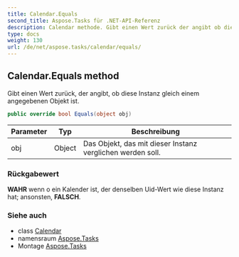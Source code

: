 ```yaml
---
title: Calendar.Equals
second_title: Aspose.Tasks für .NET-API-Referenz
description: Calendar methode. Gibt einen Wert zurück der angibt ob diese Instanz gleich einem angegebenen Objekt ist.
type: docs
weight: 130
url: /de/net/aspose.tasks/calendar/equals/
---
```

## Calendar.Equals method

Gibt einen Wert zurück, der angibt, ob diese Instanz gleich einem angegebenen Objekt ist.

```csharp
public override bool Equals(object obj)
```

| Parameter | Typ | Beschreibung |
| --- | --- | --- |
| obj | Object | Das Objekt, das mit dieser Instanz verglichen werden soll. |

### Rückgabewert

**WAHR** wenn o ein Kalender ist, der denselben Uid-Wert wie diese Instanz hat; ansonsten, **FALSCH**.

### Siehe auch

* class [Calendar](../)
* namensraum [Aspose.Tasks](../../calendar/)
* Montage [Aspose.Tasks](../../../)


